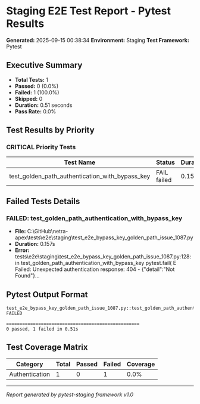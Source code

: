 # Staging E2E Test Report - Pytest Results

**Generated:** 2025-09-15 00:38:34
**Environment:** Staging
**Test Framework:** Pytest

## Executive Summary

- **Total Tests:** 1
- **Passed:** 0 (0.0%)
- **Failed:** 1 (100.0%)
- **Skipped:** 0
- **Duration:** 0.51 seconds
- **Pass Rate:** 0.0%

## Test Results by Priority

### CRITICAL Priority Tests

| Test Name | Status | Duration | File |
|-----------|--------|----------|------|
| test_golden_path_authentication_with_bypass_key | FAIL failed | 0.157s | test_e2e_bypass_key_golden_path_issue_1087.py |

## Failed Tests Details

### FAILED: test_golden_path_authentication_with_bypass_key
- **File:** C:\GitHub\netra-apex\tests\e2e\staging\test_e2e_bypass_key_golden_path_issue_1087.py
- **Duration:** 0.157s
- **Error:** tests\e2e\staging\test_e2e_bypass_key_golden_path_issue_1087.py:128: in test_golden_path_authentication_with_bypass_key
    pytest.fail(
E   Failed: Unexpected authentication response: 404 - {"detail":"Not Found"}...

## Pytest Output Format

```
test_e2e_bypass_key_golden_path_issue_1087.py::test_golden_path_authentication_with_bypass_key FAILED

==================================================
0 passed, 1 failed in 0.51s
```

## Test Coverage Matrix

| Category | Total | Passed | Failed | Coverage |
|----------|-------|--------|--------|----------|
| Authentication | 1 | 0 | 1 | 0.0% |

---
*Report generated by pytest-staging framework v1.0*
